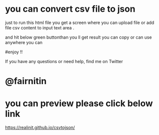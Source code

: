 # you can convert csv file to json 

 just to run this html file you get a screen where you can upload file or add file csv  content to input text area .

 and hit below green buttonthan you ll get result you can copy or can use anywhere you can 

 #enjoy !!
 
 If you have any questions or need help, find me on Twitter
 # @fairnitin
 
 # you can preview please click below link 
 
 https://realinit.github.io/csvtojson/

